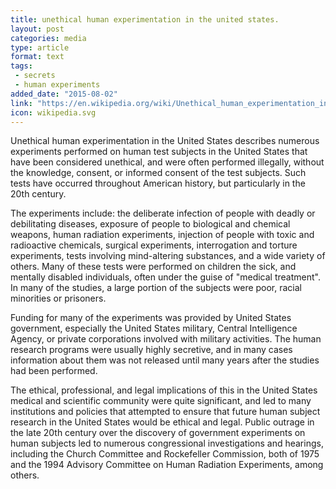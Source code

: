 ```yaml
---
title: unethical human experimentation in the united states.
layout: post
categories: media
type: article
format: text
tags: 
 - secrets
 - human experiments
added_date: "2015-08-02"
link: "https://en.wikipedia.org/wiki/Unethical_human_experimentation_in_the_United_States"
icon: wikipedia.svg
---
```


Unethical human experimentation in the United States describes numerous experiments performed on human test subjects in the United States that have been considered unethical, and were often performed illegally, without the knowledge, consent, or informed consent of the test subjects. Such tests have occurred throughout American history, but particularly in the 20th century.

The experiments include: the deliberate infection of people with deadly or debilitating diseases, exposure of people to biological and chemical weapons, human radiation experiments, injection of people with toxic and radioactive chemicals, surgical experiments, interrogation and torture experiments, tests involving mind-altering substances, and a wide variety of others. Many of these tests were performed on children the sick, and mentally disabled individuals, often under the guise of "medical treatment". In many of the studies, a large portion of the subjects were poor, racial minorities or prisoners.

Funding for many of the experiments was provided by United States government, especially the United States military, Central Intelligence Agency, or private corporations involved with military activities. The human research programs were usually highly secretive, and in many cases information about them was not released until many years after the studies had been performed.

The ethical, professional, and legal implications of this in the United States medical and scientific community were quite significant, and led to many institutions and policies that attempted to ensure that future human subject research in the United States would be ethical and legal. Public outrage in the late 20th century over the discovery of government experiments on human subjects led to numerous congressional investigations and hearings, including the Church Committee and Rockefeller Commission, both of 1975 and the 1994 Advisory Committee on Human Radiation Experiments, among others.
